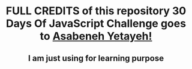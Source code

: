 <div align="center">
  <h1> FULL CREDITS of this repository 30 Days Of JavaScript Challenge goes to
      <a href="https://www.linkedin.com/in/asabeneh/" target="_blank">Asabeneh Yetayeh!</a><br>
  </h1>
  <h2>I am just using for learning purpose</h2>
</div>

